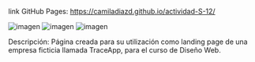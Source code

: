 link GitHub Pages: https://camiladiazd.github.io/actividad-S-12/ 

![imagen](https://github.com/user-attachments/assets/0cdfb5c7-4749-4896-9524-43fa3af4dd75)
![imagen](https://github.com/user-attachments/assets/26b6c6e6-d217-48f7-983e-17838465072a)
![imagen](https://github.com/user-attachments/assets/78defc3f-da8d-45a6-8795-99f8031cae1d)

Descripción: Página creada para su utilización como landing page de una empresa ficticia llamada TraceApp, para el curso de Diseño Web.
